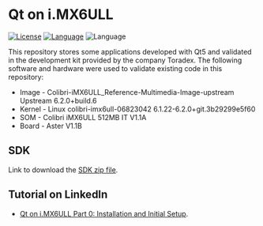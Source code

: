 # Qt on i.MX6ULL

[![License](https://img.shields.io/badge/License-MIT-blue.svg)](https://shields.io/) [![Language](https://img.shields.io/badge/Made%20with-C++-blue.svg)](https://shields.io/) ![Language](https://img.shields.io/badge/Qt-5.15-41cd52.svg)


This repository stores some applications developed with Qt5 and validated in the development kit provided by the company Toradex. The following software and hardware were used to validate existing code in this repository:

* Image - Colibri-iMX6ULL_Reference-Multimedia-Image-upstream Upstream 6.2.0+build.6
* Kernel - Linux colibri-imx6ull-06823042 6.1.22-6.2.0+git.3b29299e5f60
* SOM - Colibri iMX6ULL 512MB IT V1.1A
* Board - Aster V1.1B

## SDK

Link to download the [SDK zip file](https://1drv.ms/u/s!AlvNShAja1sTjYxFV3EHKlfO4ykq_w?e=0uQFux).

## Tutorial on LinkedIn

* [Qt on i.MX6ULL Part 0: Installation and Initial Setup](https://www.linkedin.com/pulse/qt-imx6ull-part-0-installation-initial-setup-charles-dias-m-sc-/?published=t).


